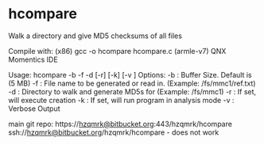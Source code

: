 # hcompare

Walk a directory and give MD5 checksums of all files

Compile with: (x86) gcc -o hcompare hcompare.c
              (armle-v7) QNX Momentics IDE

Usage: hcompare -b <Buffer> -f <File> -d <Directory> [-r] [-k] [-v <Verbosity>]
  Options:
    -b <Buffer>    : Buffer Size. Default is (5 MB)
    -f <File>      : File name to be generated or read in. (Example: /fs/mmc1/ref.txt)
    -d <Directory> : Directory to walk and generate MD5s for (Example: /fs/mmc1)
    -r             : If set, will execute creation
    -k             : If set, will run program in analysis mode
    -v <Verbosity> : Verbose Output

main git repo:  https://hzqmrk@bitbucket.org:443/hzqmrk/hcompare
                ssh://hzqmrk@bitbucket.org/hzqmrk/hcompare - does not work
